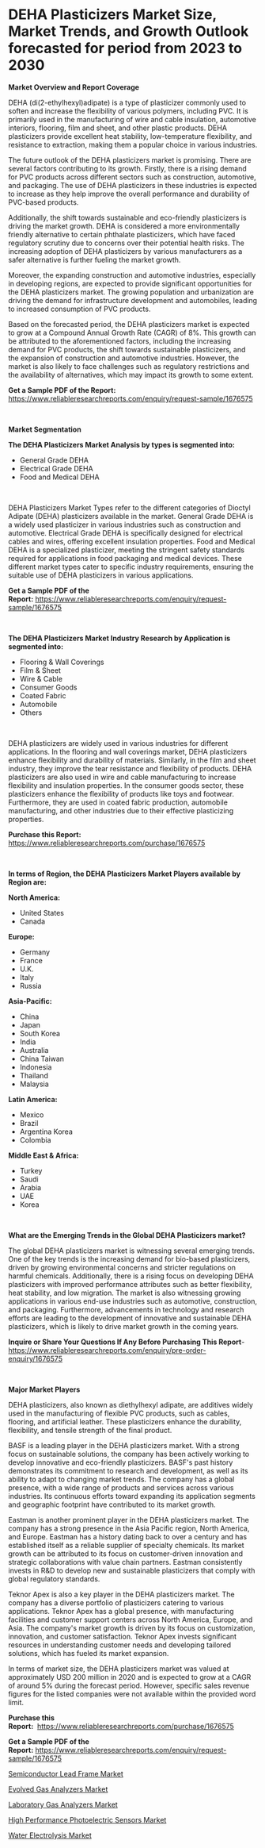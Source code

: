 <p><h1>DEHA Plasticizers Market Size, Market Trends, and Growth Outlook forecasted for period from 2023 to 2030</h1></p><p><strong>Market Overview and Report Coverage</strong></p>
<p><p>DEHA (di(2-ethylhexyl)adipate) is a type of plasticizer commonly used to soften and increase the flexibility of various polymers, including PVC. It is primarily used in the manufacturing of wire and cable insulation, automotive interiors, flooring, film and sheet, and other plastic products. DEHA plasticizers provide excellent heat stability, low-temperature flexibility, and resistance to extraction, making them a popular choice in various industries.</p><p>The future outlook of the DEHA plasticizers market is promising. There are several factors contributing to its growth. Firstly, there is a rising demand for PVC products across different sectors such as construction, automotive, and packaging. The use of DEHA plasticizers in these industries is expected to increase as they help improve the overall performance and durability of PVC-based products.</p><p>Additionally, the shift towards sustainable and eco-friendly plasticizers is driving the market growth. DEHA is considered a more environmentally friendly alternative to certain phthalate plasticizers, which have faced regulatory scrutiny due to concerns over their potential health risks. The increasing adoption of DEHA plasticizers by various manufacturers as a safer alternative is further fueling the market growth.</p><p>Moreover, the expanding construction and automotive industries, especially in developing regions, are expected to provide significant opportunities for the DEHA plasticizers market. The growing population and urbanization are driving the demand for infrastructure development and automobiles, leading to increased consumption of PVC products.</p><p>Based on the forecasted period, the DEHA plasticizers market is expected to grow at a Compound Annual Growth Rate (CAGR) of 8%. This growth can be attributed to the aforementioned factors, including the increasing demand for PVC products, the shift towards sustainable plasticizers, and the expansion of construction and automotive industries. However, the market is also likely to face challenges such as regulatory restrictions and the availability of alternatives, which may impact its growth to some extent.</p></p>
<p><strong>Get a Sample PDF of the Report:</strong> <a href="https://www.reliableresearchreports.com/enquiry/request-sample/1676575">https://www.reliableresearchreports.com/enquiry/request-sample/1676575</a></p>
<p>&nbsp;</p>
<p><strong>Market Segmentation</strong></p>
<p><strong>The DEHA Plasticizers Market Analysis by types is segmented into:</strong></p>
<p><ul><li>General Grade DEHA</li><li>Electrical Grade DEHA</li><li>Food and Medical DEHA</li></ul></p>
<p>&nbsp;</p>
<p><p>DEHA Plasticizers Market Types refer to the different categories of Dioctyl Adipate (DEHA) plasticizers available in the market. General Grade DEHA is a widely used plasticizer in various industries such as construction and automotive. Electrical Grade DEHA is specifically designed for electrical cables and wires, offering excellent insulation properties. Food and Medical DEHA is a specialized plasticizer, meeting the stringent safety standards required for applications in food packaging and medical devices. These different market types cater to specific industry requirements, ensuring the suitable use of DEHA plasticizers in various applications.</p></p>
<p><strong>Get a Sample PDF of the Report:</strong>&nbsp;<a href="https://www.reliableresearchreports.com/enquiry/request-sample/1676575">https://www.reliableresearchreports.com/enquiry/request-sample/1676575</a></p>
<p>&nbsp;</p>
<p><strong>The DEHA Plasticizers Market Industry Research by Application is segmented into:</strong></p>
<p><ul><li>Flooring & Wall Coverings</li><li>Film & Sheet</li><li>Wire & Cable</li><li>Consumer Goods</li><li>Coated Fabric</li><li>Automobile</li><li>Others</li></ul></p>
<p>&nbsp;</p>
<p><p>DEHA plasticizers are widely used in various industries for different applications. In the flooring and wall coverings market, DEHA plasticizers enhance flexibility and durability of materials. Similarly, in the film and sheet industry, they improve the tear resistance and flexibility of products. DEHA plasticizers are also used in wire and cable manufacturing to increase flexibility and insulation properties. In the consumer goods sector, these plasticizers enhance the flexibility of products like toys and footwear. Furthermore, they are used in coated fabric production, automobile manufacturing, and other industries due to their effective plasticizing properties.</p></p>
<p><strong>Purchase this Report:</strong>&nbsp; <a href="https://www.reliableresearchreports.com/purchase/1676575">https://www.reliableresearchreports.com/purchase/1676575</a></p>
<p>&nbsp;</p>
<p><strong>In terms of Region, the DEHA Plasticizers Market Players available by Region are:</strong></p>
<p>
    <p> <strong> North America: </strong>
        <ul>
            <li>United States</li>
            <li>Canada</li>
        </ul>
        </p> 
    <p> <strong> Europe: </strong>
        <ul>
            <li>Germany</li>
            <li>France</li>
            <li>U.K.</li>
            <li>Italy</li>
            <li>Russia</li>
        </ul>
        </p> 
    <p> <strong> Asia-Pacific: </strong>
        <ul>
            <li>China</li>
            <li>Japan</li>
            <li>South Korea</li>
            <li>India</li>
            <li>Australia</li>
            <li>China Taiwan</li>
            <li>Indonesia</li>
            <li>Thailand</li>
            <li>Malaysia</li>
        </ul>
        </p> 
    <p> <strong> Latin America: </strong>
        <ul>
            <li>Mexico</li>
            <li>Brazil</li>
            <li>Argentina Korea</li>
            <li>Colombia</li>
        </ul>
        </p> 
    <p> <strong> Middle East & Africa: </strong>
        <ul>
            <li>Turkey</li>
            <li>Saudi</li>
            <li>Arabia</li>
            <li>UAE</li>
            <li>Korea</li>
        </ul>
    </p>
    </p>
<p>&nbsp;</p>
<p><strong>What are the Emerging Trends in the Global DEHA Plasticizers market?</strong></p>
<p><p>The global DEHA plasticizers market is witnessing several emerging trends. One of the key trends is the increasing demand for bio-based plasticizers, driven by growing environmental concerns and stricter regulations on harmful chemicals. Additionally, there is a rising focus on developing DEHA plasticizers with improved performance attributes such as better flexibility, heat stability, and low migration. The market is also witnessing growing applications in various end-use industries such as automotive, construction, and packaging. Furthermore, advancements in technology and research efforts are leading to the development of innovative and sustainable DEHA plasticizers, which is likely to drive market growth in the coming years.</p></p>
<p><strong>Inquire or Share Your Questions If Any Before Purchasing This Report</strong>- <a href="https://www.reliableresearchreports.com/enquiry/pre-order-enquiry/1676575">https://www.reliableresearchreports.com/enquiry/pre-order-enquiry/1676575</a></p>
<p>&nbsp;</p>
<p><strong>Major Market Players</strong></p>
<p><p>DEHA plasticizers, also known as diethylhexyl adipate, are additives widely used in the manufacturing of flexible PVC products, such as cables, flooring, and artificial leather. These plasticizers enhance the durability, flexibility, and tensile strength of the final product.</p><p>BASF is a leading player in the DEHA plasticizers market. With a strong focus on sustainable solutions, the company has been actively working to develop innovative and eco-friendly plasticizers. BASF's past history demonstrates its commitment to research and development, as well as its ability to adapt to changing market trends. The company has a global presence, with a wide range of products and services across various industries. Its continuous efforts toward expanding its application segments and geographic footprint have contributed to its market growth.</p><p>Eastman is another prominent player in the DEHA plasticizers market. The company has a strong presence in the Asia Pacific region, North America, and Europe. Eastman has a history dating back to over a century and has established itself as a reliable supplier of specialty chemicals. Its market growth can be attributed to its focus on customer-driven innovation and strategic collaborations with value chain partners. Eastman consistently invests in R&D to develop new and sustainable plasticizers that comply with global regulatory standards.</p><p>Teknor Apex is also a key player in the DEHA plasticizers market. The company has a diverse portfolio of plasticizers catering to various applications. Teknor Apex has a global presence, with manufacturing facilities and customer support centers across North America, Europe, and Asia. The company's market growth is driven by its focus on customization, innovation, and customer satisfaction. Teknor Apex invests significant resources in understanding customer needs and developing tailored solutions, which has fueled its market expansion.</p><p>In terms of market size, the DEHA plasticizers market was valued at approximately USD 200 million in 2020 and is expected to grow at a CAGR of around 5% during the forecast period. However, specific sales revenue figures for the listed companies were not available within the provided word limit.</p></p>
<p><strong>Purchase this Report:</strong>&nbsp;&nbsp;<a href="https://www.reliableresearchreports.com/purchase/1676575">https://www.reliableresearchreports.com/purchase/1676575</a></p>
<p></p>
<p><strong>Get a Sample PDF of the Report:</strong>&nbsp;<a href="https://www.reliableresearchreports.com/enquiry/request-sample/1676575">https://www.reliableresearchreports.com/enquiry/request-sample/1676575</a></p>
<p><p><a href="https://medium.com/@bobbyrobinson56/semiconductor-lead-frame-market-size-growth-forecast-2023-2030-69d29471ef0b">Semiconductor Lead Frame Market</a></p><p><a href="https://www.linkedin.com/pulse/decoding-evolved-gas-analyzers-market-deep/">Evolved Gas Analyzers Market</a></p><p><a href="https://www.linkedin.com/pulse/laboratory-gas-analyzers-market-research-report-unlocks/">Laboratory Gas Analyzers Market</a></p><p><a href="https://www.linkedin.com/pulse/high-performance-photoelectric-sensors-market-challenges/">High Performance Photoelectric Sensors Market</a></p><p><a href="https://medium.com/@rosejohnson762014/water-electrolysis-market-size-growth-forecast-2023-2030-da16d8cef375">Water Electrolysis Market</a></p></p>